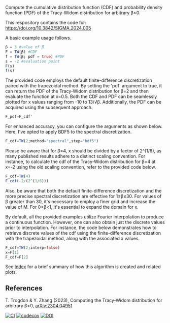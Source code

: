 Compute the cumulative distribution function (CDF) and probability density function (PDF) of the Tracy-Widom distribution for arbitrary β>0.

This respository contains the code for: https://doi.org/10.3842/SIGMA.2024.005

A basic example usage follows.
```julia
β = 3 #value of β
F = TW(β) #CDF
f = TW(β; pdf = true) #PDF
s = -2 #evaluation point
F(s)
f(s)
```
The provided code employs the default finite-difference discretization paired with the trapezoidal method. By setting the 'pdf' argument to true, it can return the PDF of the Tracy-Widom distribution for β=2 and then evaluate the function at x=0.5. Both the CDF and PDF can be seamlessly plotted for x values ranging from -10 to 13/√β. Additionally, the PDF can be acquired using the subsequent approach.
```julia
F_pdf=F_cdf'
```
For enhanced accuracy, you can configure the arguments as shown below. Here, I've opted to apply BDF5 to the spectral discretization. 
```julia
F_cdf=TW(2;method="spectral",step="bdf5")
```
Please be aware that for β=4, x should be divided by a factor of 2^(1/6), as many published results adhere to a distinct scaling convention. For instance, to calculate the cdf of the Tracy-Widom distribution for β=4 at x=-2 using the old scaling convention, refer to the provided code below.
```julia
F_cdf=TW(4)
F_cdf(-2/(2^(1/6)))
```
Also, be aware that both the default finite-difference discretization and the more precise spectral discretization are effective for 1≤β≤30. For values of β greater than 30, it's necessary to employ a finer grid and increase the value of M. For 0<β<1, it's essential to expand the domain for x.

By default, all the provided examples utilize Fourier interpolation to produce a continuous function. However, one can also obtain just the discrete values prior to interpolation. For instance, the code below demonstrates how to retrieve discrete values of the cdf using the finite-difference discretization with the trapezoidal method, along with the associated x values.
```julia
F_cdf=TW(2;interp=false)
x=F[1]
F_cdf=F[2]
```

See [Index](https://github.com/Yiting687691/TracyWidomBeta.jl/blob/main/notebook/Index.ipynb) for a brief summary of how this algorithm is created and related plots.

## References

T. Trogdon & Y. Zhang (2023), Computing the Tracy-Widom distribution for arbitrary β>0, [arXiv:2304.04951](https://arxiv.org/abs/2304.04951)





[![CI](https://github.com/Yiting687691/TracyWidomBeta.jl/actions/workflows/CI.yml/badge.svg)](https://github.com/Yiting687691/TracyWidomBeta.jl/actions)
[![codecov](https://codecov.io/gh/Yiting687691/TracyWidomBeta.jl/branch/main/graph/badge.svg?token=Q9ZOX49RPV)](https://codecov.io/gh/Yiting687691/TracyWidomBeta.jl)
[![DOI](https://zenodo.org/badge/DOI/10.5281/zenodo.7879558.svg)](https://doi.org/10.5281/zenodo.7879558)
